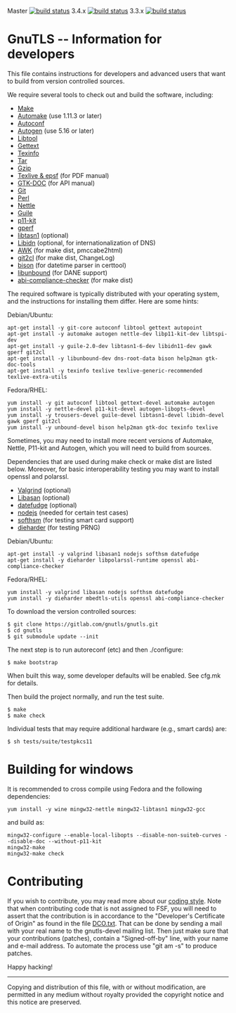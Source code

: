 Master [![build status](https://ci.gitlab.com/projects/684/status.png?ref=master)](https://gitlab.com/gnutls/gnutls/builds)
  3.4.x [![build status](https://ci.gitlab.com/projects/684/status.png?ref=gnutls_3_4_x)](https://gitlab.com/gnutls/gnutls/builds)
  3.3.x [![build status](https://ci.gitlab.com/projects/684/status.png?ref=gnutls_3_3_x)](https://gitlab.com/gnutls/gnutls/builds)

# GnuTLS -- Information for developers

This file contains instructions for developers and advanced users that
want to build from version controlled sources.

We require several tools to check out and build the software, including:

* [Make](http://www.gnu.org/software/make/)
* [Automake](http://www.gnu.org/software/automake/) (use 1.11.3 or later)
* [Autoconf](http://www.gnu.org/software/autoconf/)
* [Autogen](http://www.gnu.org/software/autogen/) (use 5.16 or later)
* [Libtool](http://www.gnu.org/software/libtool/)
* [Gettext](http://www.gnu.org/software/gettext/)
* [Texinfo](http://www.gnu.org/software/texinfo/)
* [Tar](http://www.gnu.org/software/tar/)
* [Gzip](http://www.gnu.org/software/gzip/)
* [Texlive & epsf](http://www.tug.org/texlive/) (for PDF manual)
* [GTK-DOC](http://www.gtk.org/gtk-doc/) (for API manual)
* [Git](http://git-scm.com/)
* [Perl](http://www.cpan.org/)
* [Nettle](http://www.lysator.liu.se/~nisse/nettle/)
* [Guile](http://www.gnu.org/software/guile/)
* [p11-kit](http://p11-glue.freedesktop.org/p11-kit.html)
* [gperf](http://www.gnu.org/software/gperf/)
* [libtasn1](https://www.gnu.org/software/libtasn1/) (optional)
* [Libidn](http://www.gnu.org/software/libidn/) (optional, for internationalization of DNS)
* [AWK](http://www.gnu.org/software/awk/) (for make dist, pmccabe2html)
* [git2cl](http://savannah.nongnu.org/projects/git2cl/) (for make dist, ChangeLog)
* [bison](http://www.gnu.org/software/bison) (for datetime parser in certtool)
* [libunbound](https://unbound.net/) (for DANE support)
* [abi-compliance-checker](http://ispras.linuxbase.org/index.php/ABI_compliance_checker) (for make dist)

The required software is typically distributed with your operating
system, and the instructions for installing them differ.  Here are
some hints:

Debian/Ubuntu:
```
apt-get install -y git-core autoconf libtool gettext autopoint
apt-get install -y automake autogen nettle-dev libp11-kit-dev libtspi-dev
apt-get install -y guile-2.0-dev libtasn1-6-dev libidn11-dev gawk gperf git2cl
apt-get install -y libunbound-dev dns-root-data bison help2man gtk-doc-tools
apt-get install -y texinfo texlive texlive-generic-recommended texlive-extra-utils
```

Fedora/RHEL:
```
yum install -y git autoconf libtool gettext-devel automake autogen
yum install -y nettle-devel p11-kit-devel autogen-libopts-devel
yum install -y trousers-devel guile-devel libtasn1-devel libidn-devel gawk gperf git2cl
yum install -y unbound-devel bison help2man gtk-doc texinfo texlive
```

Sometimes, you may need to install more recent versions of Automake,
Nettle, P11-kit and Autogen, which you will need to build from sources. 

Dependencies that are used during make check or make dist are listed below.
Moreover, for basic interoperability testing you may want to install openssl
and polarssl.

* [Valgrind](http://valgrind.org/) (optional)
* [Libasan](https://gcc.gnu.org//) (optional)
* [datefudge](http://packages.debian.org/datefudge) (optional)
* [nodejs](http://nodejs.org/) (needed for certain test cases)
* [softhsm](http://www.opendnssec.org/softhsm/) (for testing smart card support)
* [dieharder](http://www.phy.duke.edu/~rgb/General/dieharder.php) (for testing PRNG)

Debian/Ubuntu:
```
apt-get install -y valgrind libasan1 nodejs softhsm datefudge
apt-get install -y dieharder libpolarssl-runtime openssl abi-compliance-checker
```

Fedora/RHEL:
```
yum install -y valgrind libasan nodejs softhsm datefudge
yum install -y dieharder mbedtls-utils openssl abi-compliance-checker
```


To download the version controlled sources:

```
$ git clone https://gitlab.com/gnutls/gnutls.git
$ cd gnutls
$ git submodule update --init
```

The next step is to run autoreconf (etc) and then ./configure:

```
$ make bootstrap
```

When built this way, some developer defaults will be enabled.  See
cfg.mk for details.

Then build the project normally, and run the test suite.

```
$ make
$ make check
```

Individual tests that may require additional hardware (e.g., smart cards)
are:
```
$ sh tests/suite/testpkcs11
```

# Building for windows

It is recommended to cross compile using Fedora and the following
dependencies:

```
yum install -y wine mingw32-nettle mingw32-libtasn1 mingw32-gcc
```

and build as:

```
mingw32-configure --enable-local-libopts --disable-non-suiteb-curves --disable-doc --without-p11-kit
mingw32-make
mingw32-make check
```

# Contributing

If you wish to contribute, you may read more about our [coding style](doc/README.CODING_STYLE).
Note that when contributing code that is not assigned to FSF, you will
need to assert that the contribution is in accordance to the "Developer's
Certificate of Origin" as found in the file [DCO.txt](doc/DCO.txt).
That can be done by sending a mail with your real name to the gnutls-devel
mailing list. Then just make sure that your contributions (patches),
contain a "Signed-off-by" line, with your name and e-mail address. 
To automate the process use "git am -s" to produce patches.

Happy hacking!

----------------------------------------------------------------------
Copying and distribution of this file, with or without modification,
are permitted in any medium without royalty provided the copyright
notice and this notice are preserved.
